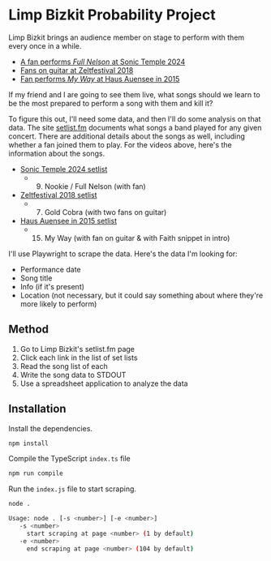 # Limp Bizkit Probability Project

Limp Bizkit brings an audience member on stage to perform with them every once in a while. 

- [A fan performs _Full Nelson_ at Sonic Temple 2024](https://www.instagram.com/p/C7Mt0JYN3sk/)
- [Fans on guitar at Zeltfestival 2018](https://www.youtube.com/watch?v=G4xbg4OCMGg)
- [Fan performs _My Way_ at Haus Auensee in 2015](https://youtu.be/r8e9KPY64DA)

If my friend and I are going to see them live, what songs should we learn to be the most prepared to perform a song with them and kill it?

To figure this out, I'll need some data, and then I'll do some analysis on that data. The site [setlist.fm](https://www.setlist.fm/) documents what songs a band played for any given concert. There are additional details about the songs as well, including whether a fan joined them to play. For the videos above, here's the information about the songs.

- [Sonic Temple 2024 setlist](https://www.setlist.fm/setlist/limp-bizkit/2024/historic-crew-stadium-columbus-oh-5babf3fc.html)
  - 9. Nookie / Full Nelson (with fan)
- [Zeltfestival 2018 setlist](https://www.setlist.fm/setlist/limp-bizkit/2018/palastzelt-maimarktgelande-mannheim-germany-1beadd64.html) 
  - 7. Gold Cobra (with two fans on guitar)
- [Haus Auensee in 2015 setlist](https://www.setlist.fm/setlist/limp-bizkit/2015/haus-auensee-leipzig-germany-5bc98f54.html)
  - 15. My Way (with fan on guitar & with Faith snippet in intro)

I'll use Playwright to scrape the data. Here's the data I'm looking for:

- Performance date
- Song title
- Info (if it's present)
- Location (not necessary, but it could say something about where they're more likely to perform)

## Method

1. Go to Limp Bizkit's setlist.fm page
2. Click each link in the list of set lists
3. Read the song list of each 
4. Write the song data to STDOUT
5. Use a spreadsheet application to analyze the data

## Installation

Install the dependencies.

```sh
npm install
```

Compile the TypeScript `index.ts` file

```sh
npm run compile
```

Run the `index.js` file to start scraping.

```sh
node .
```

```sh
Usage: node . [-s <number>] [-e <number>]
   -s <number>
     start scraping at page <number> (1 by default)
   -e <number>
     end scraping at page <number> (104 by default)
```
